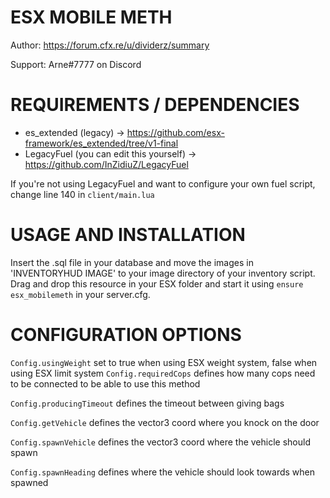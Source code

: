 # ESX MOBILE METH
Author: https://forum.cfx.re/u/dividerz/summary

Support: Arne#7777 on Discord

# REQUIREMENTS / DEPENDENCIES
- es_extended (legacy) -> https://github.com/esx-framework/es_extended/tree/v1-final
- LegacyFuel (you can edit this yourself) -> https://github.com/InZidiuZ/LegacyFuel

If you're not using LegacyFuel and want to configure your own fuel script, change line 140 in ```client/main.lua```

# USAGE AND INSTALLATION
Insert the .sql file in your database and move the images in 'INVENTORYHUD IMAGE' to your image directory of your inventory script.
Drag and drop this resource in your ESX folder and start it using ```ensure esx_mobilemeth``` in your server.cfg.

# CONFIGURATION OPTIONS
```Config.usingWeight``` set to true when using ESX weight system, false when using ESX limit system
```Config.requiredCops``` defines how many cops need to be connected to be able to use this method

```Config.producingTimeout``` defines the timeout between giving bags

```Config.getVehicle``` defines the vector3 coord where you knock on the door

```Config.spawnVehicle``` defines the vector3 coord where the vehicle should spawn

```Config.spawnHeading``` defines where the vehicle should look towards when spawned

